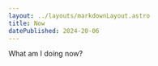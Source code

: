 ```yaml
---
layout: ../layouts/markdownLayout.astro
title: Now
datePublished: 2024-20-06
---
```


What am I doing now?